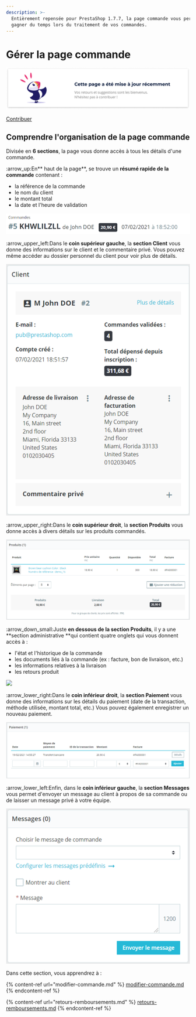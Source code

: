 ```yaml
---
description: >-
  Entièrement repensée pour PrestaShop 1.7.7, la page commande vous permet de
  gagner du temps lors du traitement de vos commandes.
---
```


# Gérer la page commande

![](<../../../../.gitbook/assets/recent updates (1).png>)

[Contribuer](https://prestashop.gitbook.io/howtocontribute/)

## Comprendre l'organisation de la page commande

Divisée en **6 sections**, la page vous donne accès à tous les détails d'une commande.

:arrow\_up:En** haut de la page**, se trouve un **résumé rapide de la commande** contenant :

* la référence de la commande&#x20;
* le nom du client&#x20;
* le montant total&#x20;
* la date et l'heure de validation

![](../../../../.gitbook/assets/image.png)

:arrow\_upper\_left:Dans le **coin supérieur gauche**, la **section Client** vous donne des informations sur le client et le commentaire privé. Vous pouvez même accéder au dossier personnel du client pour voir plus de détails.

![](<../../../../.gitbook/assets/image (1).png>)

:arrow\_upper\_right:Dans le **coin supérieur droit**, la **section Produits** vous donne accès à divers détails sur les produits commandés.

![](<../../../../.gitbook/assets/image (2).png>)

:arrow\_down\_small:Juste **en dessous de la section Produits**, il y a une **section administrative **qui contient quatre onglets qui vous donnent accès à :

* l'état et l'historique de la commande
* les documents liés à la commande (ex : facture, bon de livraison, etc.)&#x20;
* les informations relatives à la livraison
* les retours produit

![](<../../../../.gitbook/assets/image (3).png>)

:arrow\_lower\_right:Dans le **coin inférieur droit**, la **section Paiement** vous donne des informations sur les détails du paiement (date de la transaction, méthode utilisée, montant total, etc.) Vous pouvez également enregistrer un nouveau paiement.

![](<../../../../.gitbook/assets/image (4).png>)

:arrow\_lower\_left:Enfin, dans le **coin inférieur gauche**, la **section Messages** vous permet d'envoyer un message au client à propos de sa commande ou de laisser un message privé à votre équipe.

![](<../../../../.gitbook/assets/image (5).png>)

Dans cette section, vous apprendrez à :

{% content-ref url="modifier-commande.md" %}
[modifier-commande.md](modifier-commande.md)
{% endcontent-ref %}

{% content-ref url="retours-remboursements.md" %}
[retours-remboursements.md](retours-remboursements.md)
{% endcontent-ref %}
